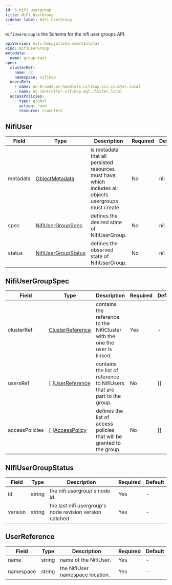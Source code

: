 ```yaml
---
id: 6_nifi_usergroup
title: NiFi UserGroup
sidebar_label: NiFi UserGroup
---
```


`NifiUserGroup` is the Schema for the nifi user groups API.

```yaml
apiVersion: nifi.konpyutaika.com/v1alpha1
kind: NifiUserGroup
metadata:
  name: group-test
spec:
  clusterRef:
    name: nc
    namespace: nifikop
  usersRef:
    - name: nc-0-node.nc-headless.nifikop.svc.cluster.local
    - name: nc-controller.nifikop.mgt.cluster.local
  accessPolicies:
    - type: global
      action: read
      resource: /counters
```

## NifiUser
|Field|Type|Description|Required|Default|
|-----|----|-----------|--------|--------|
|metadata|[ObjectMetadata](https://godoc.org/k8s.io/apimachinery/pkg/apis/meta/v1#ObjectMeta)|is metadata that all persisted resources must have, which includes all objects usergroups must create.|No|nil|
|spec|[NifiUserGroupSpec](#nifiusergroupspec)|defines the desired state of NifiUserGroup.|No|nil|
|status|[NifiUserGroupStatus](#nifiusergroupstatus)|defines the observed state of NifiUserGroup.|No|nil|

## NifiUserGroupSpec

|Field|Type|Description|Required|Default|
|-----|----|-----------|--------|--------|
|clusterRef|[ClusterReference](./2_nifi_user.md#clusterreference)|  contains the reference to the NifiCluster with the one the user is linked. |Yes| - |
|usersRef|\[ \][UserReference](#userref)| contains the list of reference to NifiUsers that are part to the group. |No| [] |
|accessPolicies|\[ \][AccessPolicy](./2_nifi_user.md#accesspolicy)| defines the list of access policies that will be granted to the group. |No| [] |

## NifiUserGroupStatus

|Field|Type|Description|Required|Default|
|-----|----|-----------|--------|--------|
|id|string| the nifi usergroup's node id.|Yes| - |
|version|string| the last nifi usergroup's node revision version catched.|Yes| - |

## UserReference

|Field|Type|Description|Required|Default|
|-----|----|-----------|--------|--------|
|name|string| name of the NifiUser. |Yes| - |
|namespace|string| the NifiUser namespace location. |Yes| - |

